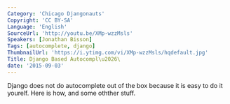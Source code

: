 ```yaml
---
Category: 'Chicago Djangonauts'
Copyright: 'CC BY-SA'
Language: 'English'
SourceUrl: 'http://youtu.be/XMp-wzzMsls'
Speakers: [Jonathan Bisson]
Tags: [autocomplete, django]
ThumbnailUrl: 'https://i.ytimg.com/vi/XMp-wzzMsls/hqdefault.jpg'
Title: Django Based Autocompl\u2026\
date: '2015-09-03'
---
```

Django does not do autocomplete out of the box because it is easy to do it yourelf. Here is how, and some othther stuff. 
